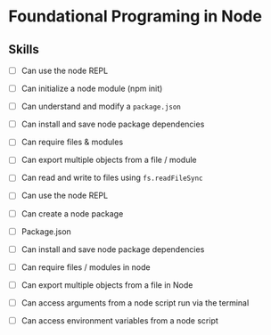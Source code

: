 # Foundational Programing in Node

## Skills

- [ ] Can use the node REPL
- [ ] Can initialize a node module (npm init)
- [ ] Can understand and modify a `package.json`
- [ ] Can install and save node package dependencies
- [ ] Can require files & modules
- [ ] Can export multiple objects from a file / module
- [ ] Can read and write to files using `fs.readFileSync`


- [ ] Can use the node REPL
- [ ] Can create a node package
- [ ] Package.json
- [ ] Can install and save node package dependencies
- [ ] Can require files / modules in node
- [ ] Can export multiple objects from a file in Node
- [ ] Can access arguments from a node script run via the terminal
- [ ] Can access environment variables from a node script
